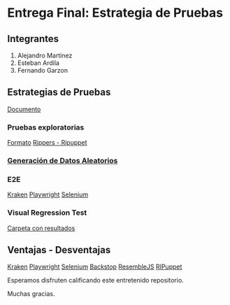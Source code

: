 # Entrega Final: Estrategia de Pruebas

## Integrantes

1. Alejandro Martinez
2. Esteban Ardila
3. Fernando Garzon

## Estrategias de Pruebas

[Documento](https://github.com/mamartinezp123/ghost/blob/master/documentos/Estrategia%20de%20Pruebas.pdf)

### Pruebas exploratorias

[Formato](https://github.com/mamartinezp123/ghost/blob/master/documentos/pruebas-exploratorias.xlsx)
[Rippers - Ripuppet](https://github.com/mamartinezp123/ghost/tree/master/ripuppet)

### [Generación de Datos Aleatorios](https://github.com/mamartinezp123/ghost/tree/ac4b3ad0324c906dc4a12e8affec081da80c5eaf/Generaci%C3%B3n%20de%20Datos%20-%20Playwright)

### E2E

[Kraken](https://github.com/mamartinezp123/ghost/tree/master/e2e/KrakenTests)
[Playwright](https://github.com/mamartinezp123/ghost/tree/master/e2e/ghost-cucumber-playwright)
[Selenium](https://github.com/mamartinezp123/ghost/tree/master/e2e/ghost-cucumber-selenium)

### Visual Regression Test

[Carpeta con resultados](https://github.com/mamartinezp123/ghost/tree/master/vrt)

## Ventajas - Desventajas

[Kraken](https://github.com/mamartinezp123/ghost/wiki/Pruebas-E2E-con-Kraken)
[Playwright](https://github.com/mamartinezp123/ghost/wiki/Playwright:-Pros-y-Contras)
[Selenium](https://github.com/mamartinezp123/ghost/wiki/Pruebas-E2E-con-Selenium)
[Backstop](https://github.com/mamartinezp123/ghost/wiki/Pruebas-de-regresi%C3%B3n-visual-con-Backstop)
[ResembleJS](https://github.com/mamartinezp123/ghost/wiki/Pruebas-de-regresi%C3%B3n-visual-con-Resemble)
[RIPuppet](#)

Esperamos disfruten calificando este entretenido repositorio.

Muchas gracias.

